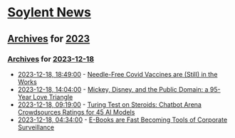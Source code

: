 # [Soylent News](../../../README.md)

## [Archives](../../index.md) for [2023](../index.md)

### [Archives](../../index.md) for [2023-12-18](index.md)

* [2023-12-18, 18:49:00](https://soylentnews.org/article.pl?sid=23/12/17/053257&from=rss) - [Needle-Free Covid Vaccines are (Still) in the Works](https://soylentnews.org/article.pl?sid=23/12/17/053257&from=rss)
* [2023-12-18, 14:04:00](https://soylentnews.org/article.pl?sid=23/12/17/0455237&from=rss) - [ Mickey, Disney, and the Public Domain: a 95-Year Love Triangle](https://soylentnews.org/article.pl?sid=23/12/17/0455237&from=rss)
* [2023-12-18, 09:19:00](https://soylentnews.org/article.pl?sid=23/12/17/0420242&from=rss) - [Turing Test on Steroids: Chatbot Arena Crowdsources Ratings for 45 AI Models](https://soylentnews.org/article.pl?sid=23/12/17/0420242&from=rss)
* [2023-12-18, 04:34:00](https://soylentnews.org/article.pl?sid=23/12/17/0417259&from=rss) - [E-Books are Fast Becoming Tools of Corporate Surveillance](https://soylentnews.org/article.pl?sid=23/12/17/0417259&from=rss)
